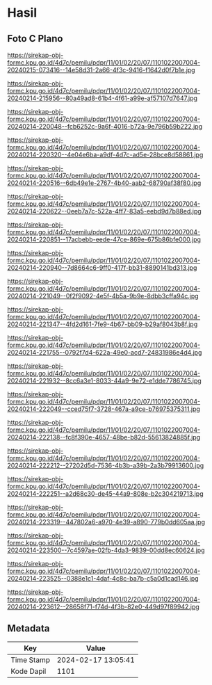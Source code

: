 # Hasil

## Foto C Plano

https://sirekap-obj-formc.kpu.go.id/4d7c/pemilu/pdpr/11/01/02/20/07/1101022007004-20240215-073416--14e58d31-2a66-4f3c-9416-f1642d0f7b1e.jpg

https://sirekap-obj-formc.kpu.go.id/4d7c/pemilu/pdpr/11/01/02/20/07/1101022007004-20240214-215956--80a49ad8-61b4-4f61-a99e-af57107d7647.jpg

https://sirekap-obj-formc.kpu.go.id/4d7c/pemilu/pdpr/11/01/02/20/07/1101022007004-20240214-220048--fcb6252c-9a6f-4016-b72a-9e796b59b222.jpg

https://sirekap-obj-formc.kpu.go.id/4d7c/pemilu/pdpr/11/01/02/20/07/1101022007004-20240214-220320--4e04e6ba-a9df-4d7c-ad5e-28bce8d58861.jpg

https://sirekap-obj-formc.kpu.go.id/4d7c/pemilu/pdpr/11/01/02/20/07/1101022007004-20240214-220516--6db49e1e-2767-4b40-aab2-68790af38f80.jpg

https://sirekap-obj-formc.kpu.go.id/4d7c/pemilu/pdpr/11/01/02/20/07/1101022007004-20240214-220622--0eeb7a7c-522a-4ff7-83a5-eebd9d7b88ed.jpg

https://sirekap-obj-formc.kpu.go.id/4d7c/pemilu/pdpr/11/01/02/20/07/1101022007004-20240214-220851--17acbebb-eede-47ce-869e-675b86bfe000.jpg

https://sirekap-obj-formc.kpu.go.id/4d7c/pemilu/pdpr/11/01/02/20/07/1101022007004-20240214-220940--7d8664c6-9ff0-417f-bb31-8890141bd313.jpg

https://sirekap-obj-formc.kpu.go.id/4d7c/pemilu/pdpr/11/01/02/20/07/1101022007004-20240214-221049--0f2f9092-4e5f-4b5a-9b9e-8dbb3cffa94c.jpg

https://sirekap-obj-formc.kpu.go.id/4d7c/pemilu/pdpr/11/01/02/20/07/1101022007004-20240214-221347--4fd2d161-7fe9-4b67-bb09-b29af8043b8f.jpg

https://sirekap-obj-formc.kpu.go.id/4d7c/pemilu/pdpr/11/01/02/20/07/1101022007004-20240214-221755--0792f7d4-622a-49e0-acd7-24831986e4d4.jpg

https://sirekap-obj-formc.kpu.go.id/4d7c/pemilu/pdpr/11/01/02/20/07/1101022007004-20240214-221932--8cc6a3e1-8033-44a9-9e72-e1dde7786745.jpg

https://sirekap-obj-formc.kpu.go.id/4d7c/pemilu/pdpr/11/01/02/20/07/1101022007004-20240214-222049--cced75f7-3728-467a-a9ce-b76975375311.jpg

https://sirekap-obj-formc.kpu.go.id/4d7c/pemilu/pdpr/11/01/02/20/07/1101022007004-20240214-222138--fc8f390e-4657-48be-b82d-55613824885f.jpg

https://sirekap-obj-formc.kpu.go.id/4d7c/pemilu/pdpr/11/01/02/20/07/1101022007004-20240214-222212--27202d5d-7536-4b3b-a39b-2a3b79913600.jpg

https://sirekap-obj-formc.kpu.go.id/4d7c/pemilu/pdpr/11/01/02/20/07/1101022007004-20240214-222251--a2d68c30-de45-44a9-808e-b2c304219713.jpg

https://sirekap-obj-formc.kpu.go.id/4d7c/pemilu/pdpr/11/01/02/20/07/1101022007004-20240214-223319--447802a6-a970-4e39-a890-779b0dd605aa.jpg

https://sirekap-obj-formc.kpu.go.id/4d7c/pemilu/pdpr/11/01/02/20/07/1101022007004-20240214-223500--7c4597ae-02fb-4da3-9839-00dd8ec60624.jpg

https://sirekap-obj-formc.kpu.go.id/4d7c/pemilu/pdpr/11/01/02/20/07/1101022007004-20240214-223525--0388e1c1-4daf-4c8c-ba7b-c5a0d1cad146.jpg

https://sirekap-obj-formc.kpu.go.id/4d7c/pemilu/pdpr/11/01/02/20/07/1101022007004-20240214-223612--28658f71-f74d-4f3b-82e0-449d97f89942.jpg


## Metadata

| Key        | Value               |
| ---------- | ------------------- |
| Time Stamp | 2024-02-17 13:05:41 |
| Kode Dapil | 1101                |



